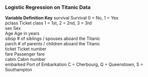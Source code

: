### Logistic Regression on Titanic Data


**Variable    Definition      Key**
survival    Survival        0 = No, 1 = Yes  
pclass      Ticket class    1 = 1st, 2 = 2nd, 3 = 3rd  
sex         Sex	 
Age         Age in years	 
sibsp       # of siblings / spouses aboard the Titanic	 
parch       # of parents / children aboard the Titanic	
ticket      Ticket number	  
fare        Passenger fare	 
cabin       Cabin number	 
embarked    Port of Embarkation     C = Cherbourg, Q = Queenstown, S = Southampton  
